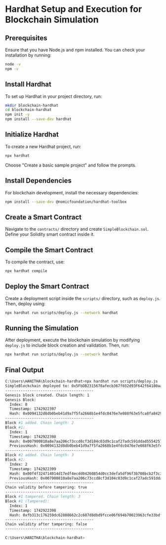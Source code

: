 # Hardhat Setup and Execution for Blockchain Simulation

## Prerequisites
Ensure that you have Node.js and npm installed. You can check your installation by running:
```sh
node -v
npm -v
```

## Install Hardhat
To set up Hardhat in your project directory, run:
```sh
mkdir blockchain-hardhat
cd blockchain-hardhat
npm init -y
npm install --save-dev hardhat
```

## Initialize Hardhat
To create a new Hardhat project, run:
```sh
npx hardhat
```
Choose "Create a basic sample project" and follow the prompts.

## Install Dependencies
For blockchain development, install the necessary dependencies:
```sh
npm install --save-dev @nomicfoundation/hardhat-toolbox
```

## Create a Smart Contract
Navigate to the `contracts/` directory and create `SimpleBlockchain.sol`. Define your Solidity smart contract inside it.

## Compile the Smart Contract
To compile the contract, use:
```sh
npx hardhat compile
```

## Deploy the Smart Contract
Create a deployment script inside the `scripts/` directory, such as `deploy.js`. Then, deploy using:
```sh
npx hardhat run scripts/deploy.js --network hardhat
```

## Running the Simulation
After deployment, execute the blockchain simulation by modifying `deploy.js` to include block creation and validation. Then, run:
```sh
npx hardhat run scripts/deploy.js --network hardhat
```

## Final Output
```sh
C:\Users\HANITHA\blockchain-hardhat>npx hardhat run scripts/deploy.js --network hardhat
SimpleBlockchain deployed to: 0x5FbDB2315678afecb367f032d93F642f64180aa3
----------------------------------------
Genesis block created. Chain length: 1
Genesis Block:
  Index: 0
  Timestamp: 1742922397
  Hash: 0x0094132d8db0beb41d9a7f5fa2668b1e4fdc0476e7e088f63e5fca8fa8429e02
----------------------------------------
Block #1 added. Chain length: 2
Block #1:
  Index: 1
  Timestamp: 1742922398
  Hash: 0x007900810a8e7aa206c73ccd8cf3d104c03d9c1caf27adc591ddad5554257bf2
  PreviousHash: 0x0094132d8db0beb41d9a7f5fa2668b1e4fdc0476e7e088f63e5fca8fa8429e02
----------------------------------------
Block #2 added. Chain length: 3
Block #2:
  Index: 2
  Timestamp: 1742922399
  Hash: 0x00f4f324714014d17edf4ecdd04260854d0cc3defa5df96f3b708bcb2f3c3f0f
  PreviousHash: 0x007900810a8e7aa206c73ccd8cf3d104c03d9c1caf27adc591ddad5554257bf2
----------------------------------------
Chain validity before tampering: true
----------------------------------------
Block #1 tampered. Chain length: 3
Block #1 (Tampered):
  Index: 1
  Timestamp: 1742922398
  Hash: 0xfb313c176259dc62808662c2c607d8dbd9fcce06f694b70023963cfe33bdfade
----------------------------------------
Chain validity after tampering: false
----------------------------------------

C:\Users\HANITHA\blockchain-hardhat>
```

